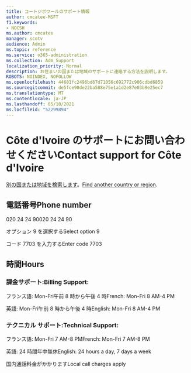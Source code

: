 ```yaml
---
title: コートジボワールのサポート情報
author: cmcatee-MSFT
f1.keywords:
- NOCSH
ms.author: cmcatee
manager: scotv
audience: Admin
ms.topic: reference
ms.service: o365-administration
ms.collection: Adm_Support
localization_priority: Normal
description: お住まいの国または地域のサポートに連絡する方法を説明します。
ROBOTS: NOINDEX, NOFOLLOW
ms.openlocfilehash: 44681fc2496bd67d71056c692772c906cdbd6859
ms.sourcegitcommit: de5fce90de22ba588e75e1a1d2e87e03b9e25ec7
ms.translationtype: MT
ms.contentlocale: ja-JP
ms.lasthandoff: 05/10/2021
ms.locfileid: "52299894"
---
```

# <a name="contact-support-for-cte-divoire"></a><span data-ttu-id="f4643-103">Côte d'Ivoire のサポートにお問い合わせください</span><span class="sxs-lookup"><span data-stu-id="f4643-103">Contact support for Côte d'Ivoire</span></span>

<span data-ttu-id="f4643-104">[別の国または地域を検索します](../../business-video/get-help-support.md)。</span><span class="sxs-lookup"><span data-stu-id="f4643-104">[Find another country or region](../../business-video/get-help-support.md).</span></span>

## <a name="phone-number"></a><span data-ttu-id="f4643-105">電話番号</span><span class="sxs-lookup"><span data-stu-id="f4643-105">Phone number</span></span>
<span data-ttu-id="f4643-106">020 24 24 90</span><span class="sxs-lookup"><span data-stu-id="f4643-106">020 24 24 90</span></span>

<span data-ttu-id="f4643-107">オプション 9 を選択する</span><span class="sxs-lookup"><span data-stu-id="f4643-107">Select option 9</span></span>

<span data-ttu-id="f4643-108">コード 7703 を入力する</span><span class="sxs-lookup"><span data-stu-id="f4643-108">Enter code 7703</span></span>

## <a name="hours"></a><span data-ttu-id="f4643-109">時間</span><span class="sxs-lookup"><span data-stu-id="f4643-109">Hours</span></span>
### <a name="billing-support"></a><span data-ttu-id="f4643-110">課金サポート:</span><span class="sxs-lookup"><span data-stu-id="f4643-110">Billing Support:</span></span>

<span data-ttu-id="f4643-111">フランス語: Mon-Fri午前 8 時から午後 4 時</span><span class="sxs-lookup"><span data-stu-id="f4643-111">French: Mon-Fri 8 AM-4 PM</span></span>

<span data-ttu-id="f4643-112">英語: Mon-Fri午前 8 時から午後 4 時</span><span class="sxs-lookup"><span data-stu-id="f4643-112">English: Mon-Fri 8 AM-4 PM</span></span>

### <a name="technical-support"></a><span data-ttu-id="f4643-113">テクニカル サポート:</span><span class="sxs-lookup"><span data-stu-id="f4643-113">Technical Support:</span></span>

<span data-ttu-id="f4643-114">フランス語: Mon-Fri 7 AM-8 PM</span><span class="sxs-lookup"><span data-stu-id="f4643-114">French: Mon-Fri 7 AM-8 PM</span></span>

<span data-ttu-id="f4643-115">英語: 24 時間年中無休</span><span class="sxs-lookup"><span data-stu-id="f4643-115">English: 24 hours a day, 7 days a week</span></span>

<span data-ttu-id="f4643-116">国内通話料金がかかります</span><span class="sxs-lookup"><span data-stu-id="f4643-116">Local call charges apply</span></span>
